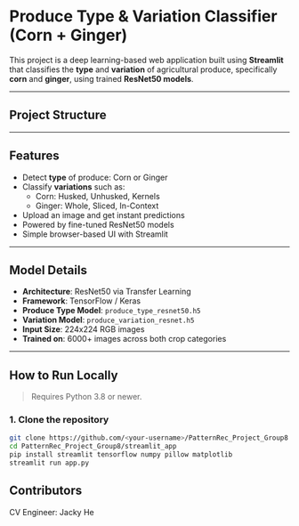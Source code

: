 # Produce Type & Variation Classifier (Corn + Ginger)

This project is a deep learning-based web application built using **Streamlit** that classifies the **type** and **variation** of agricultural produce, specifically **corn** and **ginger**, using trained **ResNet50 models**.

---

## Project Structure

---

## Features

- Detect **type** of produce: Corn or Ginger
- Classify **variations** such as:
  - Corn: Husked, Unhusked, Kernels
  - Ginger: Whole, Sliced, In-Context
- Upload an image and get instant predictions
- Powered by fine-tuned ResNet50 models
- Simple browser-based UI with Streamlit

---

## Model Details

- **Architecture**: ResNet50 via Transfer Learning
- **Framework**: TensorFlow / Keras
- **Produce Type Model**: `produce_type_resnet50.h5`
- **Variation Model**: `produce_variation_resnet.h5`
- **Input Size**: 224x224 RGB images
- **Trained on**: 6000+ images across both crop categories

---

## How to Run Locally

> Requires Python 3.8 or newer.

### 1. Clone the repository

```bash
git clone https://github.com/<your-username>/PatternRec_Project_Group8.git
cd PatternRec_Project_Group8/streamlit_app
pip install streamlit tensorflow numpy pillow matplotlib
streamlit run app.py
```

## Contributors
CV Engineer: Jacky He



